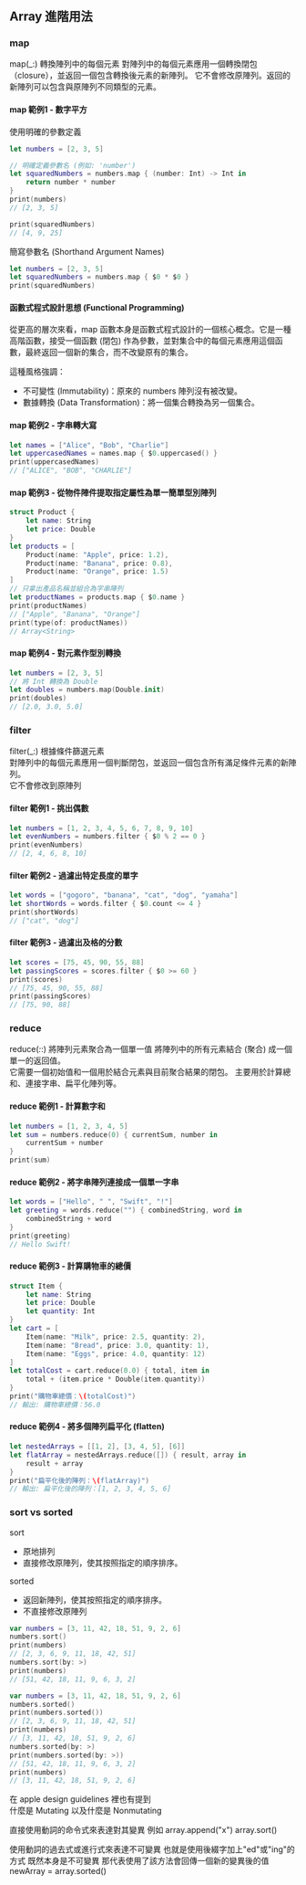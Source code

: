 #

## Array 進階用法

### map

map(_:) 轉換陣列中的每個元素
對陣列中的每個元素應用一個轉換閉包（closure），並返回一個包含轉換後元素的新陣列。
它不會修改原陣列。返回的新陣列可以包含與原陣列不同類型的元素。

#### map 範例1 - 數字平方

使用明確的參數定義

```swift
let numbers = [2, 3, 5]

// 明確定義參數名 (例如: 'number')
let squaredNumbers = numbers.map { (number: Int) -> Int in
    return number * number
}
print(numbers)
// [2, 3, 5]

print(squaredNumbers)
// [4, 9, 25]
```

簡寫參數名 (Shorthand Argument Names)

```swift
let numbers = [2, 3, 5]
let squaredNumbers = numbers.map { $0 * $0 }
print(squaredNumbers) 
```

#### 函數式程式設計思想 (Functional Programming)

從更高的層次來看，map 函數本身是函數式程式設計的一個核心概念。它是一種高階函數，接受一個函數 (閉包) 作為參數，並對集合中的每個元素應用這個函數，最終返回一個新的集合，而不改變原有的集合。

這種風格強調：

- 不可變性 (Immutability)：原來的 numbers 陣列沒有被改變。
- 數據轉換 (Data Transformation)：將一個集合轉換為另一個集合。

#### map 範例2 - 字串轉大寫

```swift
let names = ["Alice", "Bob", "Charlie"]
let uppercasedNames = names.map { $0.uppercased() }
print(uppercasedNames) 
// ["ALICE", "BOB", "CHARLIE"]
```

#### map 範例3 - 從物件陣件提取指定屬性為單一簡單型別陣列

```swift
struct Product {
    let name: String
    let price: Double
}
let products = [
    Product(name: "Apple", price: 1.2),
    Product(name: "Banana", price: 0.8),
    Product(name: "Orange", price: 1.5)
]
// 只拿出產品名稱並組合為字串陣列
let productNames = products.map { $0.name }
print(productNames) 
// ["Apple", "Banana", "Orange"]
print(type(of: productNames))
// Array<String>
```

#### map 範例4 - 對元素作型別轉換

```swift
let numbers = [2, 3, 5]
// 將 Int 轉換為 Double
let doubles = numbers.map(Double.init) 
print(doubles) 
// [2.0, 3.0, 5.0]
```

### filter

filter(_:) 根據條件篩選元素  
對陣列中的每個元素應用一個判斷閉包，並返回一個包含所有滿足條件元素的新陣列。  
它不會修改到原陣列

#### filter 範例1 - 挑出偶數

```swift
let numbers = [1, 2, 3, 4, 5, 6, 7, 8, 9, 10]
let evenNumbers = numbers.filter { $0 % 2 == 0 }
print(evenNumbers) 
// [2, 4, 6, 8, 10]
```

#### filter 範例2 - 過濾出特定長度的單字

```swift
let words = ["gogoro", "banana", "cat", "dog", "yamaha"]
let shortWords = words.filter { $0.count <= 4 }
print(shortWords) 
// ["cat", "dog"]
```

#### filter 範例3 - 過濾出及格的分數

```swift
let scores = [75, 45, 90, 55, 88]
let passingScores = scores.filter { $0 >= 60 }
print(scores)
// [75, 45, 90, 55, 88]
print(passingScores) 
// [75, 90, 88]
```

### reduce

reduce(_:_:) 將陣列元素聚合為一個單一值
將陣列中的所有元素結合 (聚合) 成一個單一的返回值。  
它需要一個初始值和一個用於結合元素與目前聚合結果的閉包。
主要用於計算總和、連接字串、扁平化陣列等。

#### reduce 範例1 - 計算數字和

```swift
let numbers = [1, 2, 3, 4, 5]
let sum = numbers.reduce(0) { currentSum, number in
    currentSum + number
}
print(sum)
```

#### reduce 範例2 - 將字串陣列連接成一個單一字串

```swift
let words = ["Hello", " ", "Swift", "!"]
let greeting = words.reduce("") { combinedString, word in
    combinedString + word
}
print(greeting)
// Hello Swift!
```

#### reduce 範例3 - 計算購物車的總價

```swift
struct Item {
    let name: String
    let price: Double
    let quantity: Int
}
let cart = [
    Item(name: "Milk", price: 2.5, quantity: 2),
    Item(name: "Bread", price: 3.0, quantity: 1),
    Item(name: "Eggs", price: 4.0, quantity: 12)
]
let totalCost = cart.reduce(0.0) { total, item in
    total + (item.price * Double(item.quantity))
}
print("購物車總價：\(totalCost)") 
// 輸出: 購物車總價：56.0
```

#### reduce 範例4 - 將多個陣列扁平化 (flatten)

```swift
let nestedArrays = [[1, 2], [3, 4, 5], [6]]
let flatArray = nestedArrays.reduce([]) { result, array in
    result + array
}
print("扁平化後的陣列：\(flatArray)") 
// 輸出: 扁平化後的陣列：[1, 2, 3, 4, 5, 6]
```

### sort vs sorted

sort

- 原地排列
- 直接修改原陣列，使其按照指定的順序排序。  

sorted  

- 返回新陣列，使其按照指定的順序排序。
- 不直接修改原陣列

```swift
var numbers = [3, 11, 42, 18, 51, 9, 2, 6]
numbers.sort()
print(numbers)
// [2, 3, 6, 9, 11, 18, 42, 51]
numbers.sort(by: >)
print(numbers)
// [51, 42, 18, 11, 9, 6, 3, 2]
```

```swift
var numbers = [3, 11, 42, 18, 51, 9, 2, 6]
numbers.sorted()
print(numbers.sorted())
// [2, 3, 6, 9, 11, 18, 42, 51]
print(numbers)
// [3, 11, 42, 18, 51, 9, 2, 6]
numbers.sorted(by: >)
print(numbers.sorted(by: >))
// [51, 42, 18, 11, 9, 6, 3, 2]
print(numbers)
// [3, 11, 42, 18, 51, 9, 2, 6]
```

在 apple design guidelines 裡也有提到  
什麼是 Mutating 以及什麼是 Nonmutating

直接使用動詞的命令式來表達對其變異
例如
array.append("x")
array.sort()

使用動詞的過去式或進行式來表達不可變異
也就是使用後綴字加上"ed"或"ing"的方式
既然本身是不可變異
那代表使用了該方法會回傳一個新的變異後的值
newArray = array.sorted()
